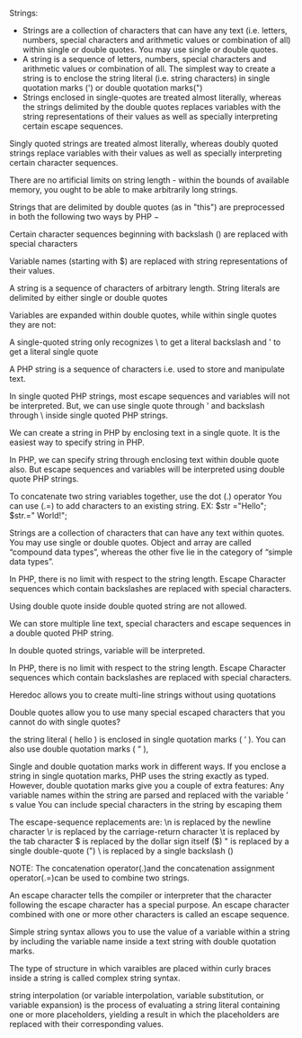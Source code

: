 Strings:
 - Strings are a collection of characters that can have any text (i.e. letters, numbers, special characters and arithmetic values or combination of all) within single or double quotes. You may use single or double quotes.
 - A string is a sequence of letters, numbers, special characters and arithmetic values or combination of all. The simplest way to create a string is to enclose the string literal (i.e. string characters) in single quotation marks (') or double quotation marks(")
 - Strings enclosed in single-quotes are treated almost literally, whereas the strings delimited by the double quotes replaces variables with the string representations of their values as well as specially interpreting certain escape sequences.

 Singly quoted strings are treated almost literally, whereas doubly quoted strings replace variables with their values as well as specially interpreting certain character sequences.
 
 There are no artificial limits on string length - within the bounds of available memory, you ought to be able to make arbitrarily long strings.
 
Strings that are delimited by double quotes (as in "this") are preprocessed in both the following two ways by PHP −

Certain character sequences beginning with backslash (\) are replaced with special characters

Variable names (starting with $) are replaced with string representations of their values. 
 
A string is a sequence of characters of arbitrary length. String literals are delimited by either single or double quotes

Variables are expanded within double quotes, while within single quotes they are not:
 
A single-quoted string only recognizes \\ to get a literal backslash and \' to get a literal single quote

A PHP string is a sequence of characters i.e. used to store and manipulate text.

In single quoted PHP strings, most escape sequences and variables will not be interpreted. But, we can use single quote through \' and backslash through \\ inside single quoted PHP strings.

We can create a string in PHP by enclosing text in a single quote. It is the easiest way to specify string in PHP.
 
In PHP, we can specify string through enclosing text within double quote also. But escape sequences and variables will be interpreted using double quote PHP strings.

To concatenate two string variables together, use the dot (.) operator 
You can use (.=) to add characters to an existing string. EX: $str ="Hello"; $str.=" World!";

Strings are a collection of characters that can have any text within quotes. You may use single or double quotes. Object and array are called “compound data types”, whereas the other five lie in the category of “simple data types”.

In PHP, there is no limit with respect to the string length. Escape Character sequences which contain backslashes are replaced with special characters.
 
Using double quote inside double quoted string are not allowed.

We can store multiple line text, special characters and escape sequences in a double quoted PHP string.

In double quoted strings, variable will be interpreted.

In PHP, there is no limit with respect to the string length. Escape Character sequences which contain backslashes are replaced with special characters.

Heredoc allows you to create multi-line strings without using quotations

Double quotes allow you to use many special escaped characters that you cannot do with single quotes?

the string literal ( hello  ) is enclosed in single quotation marks ( ‘  ). You can also use double quotation marks ( “  ), 

 Single and double quotation marks work in different ways. If you enclose a string in single quotation marks, PHP uses the string exactly as typed. However, double quotation marks give you a couple of extra features: 
  Any variable names within the string are parsed and replaced with the variable ’ s value    You can include special characters in the string by escaping them     
  
 The escape-sequence replacements are:
\n is replaced by the newline character
\r is replaced by the carriage-return character
\t is replaced by the tab character
\$ is replaced by the dollar sign itself ($)
\" is replaced by a single double-quote (")
\\ is replaced by a single backslash (\)

NOTE:
The concatenation operator(.)and the concatenation assignment operator(.=)can be used to combine two strings.

An escape character tells the compiler or interpreter that the character following the escape character has a special purpose. An escape character combined with one or more other characters is called an escape sequence.

Simple string syntax allows you to use the value of a variable within a string by including the variable name inside a text string with double quotation marks.

The type of structure in which varaibles are placed within curly braces inside a string is called complex string syntax.

string interpolation (or variable interpolation, variable substitution, or variable expansion) is the process of evaluating a string literal containing one or more placeholders, yielding a result in which the placeholders are replaced with their corresponding values.
